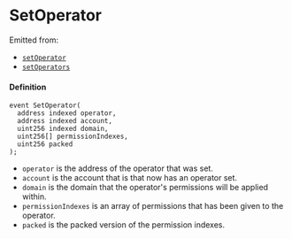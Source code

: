 # SetOperator

Emitted from:

* [`setOperator`](/protocol/api/contracts/jboperatorstore/write/setoperator.md)
* [`setOperators`](/protocol/api/contracts/jboperatorstore/write/setoperators.md)

#### Definition

```
event SetOperator(
  address indexed operator,
  address indexed account,
  uint256 indexed domain,
  uint256[] permissionIndexes,
  uint256 packed
);
```

* `operator` is the address of the operator that was set.
* `account` is the account that is that now has an operator set.
* `domain` is the domain that the operator's permissions will be applied within.
* `permissionIndexes` is an array of permissions that has been given to the operator.
* `packed` is the packed version of the permission indexes.
